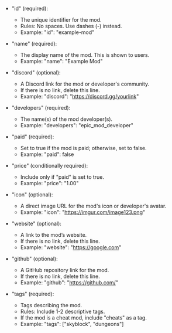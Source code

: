 - "id" (required):
   - The unique identifier for the mod.
   - Rules: No spaces. Use dashes (-) instead.
   - Example: "id": "example-mod"

- "name" (required):
   - The display name of the mod. This is shown to users.
   - Example: "name": "Example Mod"

- "discord" (optional):
   - A Discord link for the mod or developer's community.
   - If there is no link, delete this line.
   - Example: "discord": "https://discord.gg/yourlink"

- "developers" (required):
   - The name(s) of the mod developer(s).
   - Example: "developers": "epic_mod_developer"

- "paid" (required):
   - Set to true if the mod is paid; otherwise, set to false.
   - Example: "paid": false

- "price" (conditionally required):
   - Include only if "paid" is set to true.
   - Example: "price": "1.00"

- "icon" (optional):
   - A direct image URL for the mod's icon or developer's avatar.
   - Example: "icon": "https://imgur.com/image123.png"

- "website" (optional):
   - A link to the mod’s website.
   - If there is no link, delete this line.
   - Example: "website": "https://google.com"

- "github" (optional):
   - A GitHub repository link for the mod.
   - If there is no link, delete this line.
   - Example: "github": "https://github.com/"

- "tags" (required):
   - Tags describing the mod.
   - Rules: Include 1-2 descriptive tags.
   - If the mod is a cheat mod, include "cheats" as a tag.
   - Example: "tags": ["skyblock", "dungeons"]
